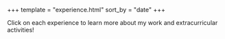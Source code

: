 +++
template = "experience.html"
sort_by = "date"
+++

Click on each experience to learn more about my work and extracurricular activities!